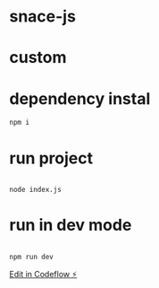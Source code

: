 # snace-js

# custom

# dependency instal

```
npm i
```

# run project

```

node index.js

```

# run in dev mode

```

npm run dev

```

[Edit in Codeflow ⚡️](https://stackblitz.com/~/github.com/BladeTC/snace-js)

```

```
